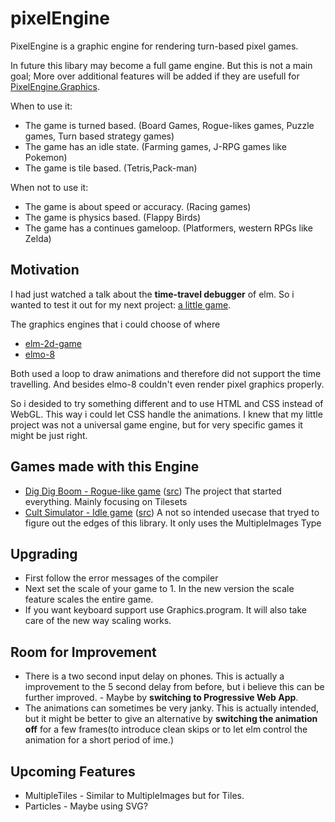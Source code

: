 # pixelEngine
PixelEngine is a graphic engine for rendering turn-based pixel games.

In future this libary may become a full game engine. But this is not a main goal; More over additional features will be added if they are usefull for [PixelEngine.Graphics](https://package.elm-lang.org/packages/Orasund/pixelengine/latest/PixelEngine-Graphics).

When to use it:

  * The game is turned based. (Board Games, Rogue-likes games, Puzzle games, Turn based strategy games)
  * The game has an idle state. (Farming games, J-RPG games like Pokemon)
  * The game is tile based. (Tetris,Pack-man)

When not to use it:

  * The game is about speed or accuracy. (Racing games)
  * The game is physics based. (Flappy Birds)
  * The game has a continues gameloop. (Platformers, western RPGs like Zelda)

## Motivation
I had just watched a talk about the **time-travel debugger** of elm. So i wanted to test it out for my next project: [a little game](https://orasund.itch.io/dig-dig-boom).

The graphics engines that i could choose of where
  * [elm-2d-game](https://package.elm-lang.org/packages/Zinggi/elm-2d-game/latest)
  * [elmo-8](https://package.elm-lang.org/packages/micktwomey/elmo-8/latest)

Both used a loop to draw animations and therefore did not support the time travelling. And besides elmo-8 couldn't even render pixel graphics properly.

So i desided to try something different and to use HTML and CSS instead of WebGL. This way i could let CSS handle the animations. I knew that my little project was not a universal game engine, but for very specific games it might be just right. 
## Games made with this Engine

  * [Dig Dig Boom - Rogue-like game](https://orasund.itch.io/dig-dig-boom) ([src](https://github.com/Orasund/pixelengine/tree/master/docs/DigDigBoom)) The project that started everything. Mainly focusing on Tilesets
  * [Cult Simulator - Idle game](https://orasund.github.io/pixelengine/CultSim/) ([src](https://github.com/Orasund/pixelengine/tree/master/docs/CultSim)) A not so intended usecase that tryed to figure out the edges of this library. It only uses the MultipleImages Type

## Upgrading
  * First follow the error messages of the compiler
  * Next set the scale of your game to 1. In the new version the scale feature scales the entire game.
  * If you want keyboard support use Graphics.program. It will also take care of the new way scaling works.

## Room for Improvement
  * There is a two second input delay on phones. This is actually a improvement to the 5 second delay from before, but i believe this can be further improved. - Maybe by **switching to Progressive Web App**.
  * The animations can sometimes be very janky. This is actually intended, but it might be better to give an alternative by **switching the animation off** for a few frames(to introduce clean skips or to let elm control the animation for a short period of ime.) 

## Upcoming Features
  * MultipleTiles - Similar to MultipleImages but for Tiles.
  * Particles - Maybe using SVG?
